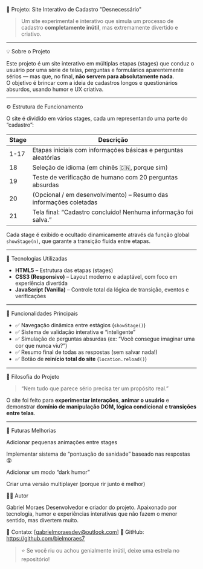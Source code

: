 🧠 Projeto: Site Interativo de Cadastro "Desnecessário"

> Um site experimental e interativo que simula um processo de cadastro **completamente inútil**, mas extremamente divertido e criativo.

---

 💡 Sobre o Projeto

Este projeto é um site interativo em múltiplas etapas (stages) que conduz o usuário por uma série de telas, perguntas e formulários aparentemente sérios — mas que, no final, **não servem para absolutamente nada**.  
O objetivo é brincar com a ideia de cadastros longos e questionários absurdos, usando humor e UX criativa.

---

⚙️ Estrutura de Funcionamento

O site é dividido em vários stages, cada um representando uma parte do “cadastro”:

| Stage | Descrição |
|--------|------------|
| 1-17 | Etapas iniciais com informações básicas e perguntas aleatórias |
| 18 | Seleção de idioma (em chinês 🇨🇳, porque sim) |
| 19 | Teste de verificação de humano com 20 perguntas absurdas |
| 20 | (Opcional / em desenvolvimento) – Resumo das informações coletadas |
| 21 | Tela final: “Cadastro concluído! Nenhuma informação foi salva.” |

Cada stage é exibido e ocultado dinamicamente através da função global `showStage(n)`, que garante a transição fluida entre etapas.

---

🔩 Tecnologias Utilizadas

- **HTML5** – Estrutura das etapas (stages)
- **CSS3 (Responsivo)** – Layout moderno e adaptável, com foco em experiência divertida
- **JavaScript (Vanilla)** – Controle total da lógica de transição, eventos e verificações

---

 🧩 Funcionalidades Principais

- ✅ Navegação dinâmica entre estágios (`showStage()`)
- ✅ Sistema de validação interativa e “inteligente”
- ✅ Simulação de perguntas absurdas (ex: “Você consegue imaginar uma cor que nunca viu?”)
- ✅ Resumo final de todas as respostas (sem salvar nada!)
- ✅ Botão de **reinício total do site** (`location.reload()`)

---

 🧠 Filosofia do Projeto

> “Nem tudo que parece sério precisa ter um propósito real.”

O site foi feito para **experimentar interações**, **animar o usuário** e demonstrar **domínio de manipulação DOM, lógica condicional e transições entre telas**.

---

🚀 Futuras Melhorias

 Adicionar pequenas animações entre stages

 Implementar sistema de “pontuação de sanidade” baseado nas respostas 😵

 Adicionar um modo “dark humor”

 Criar uma versão multiplayer (porque rir junto é melhor)

🧑‍💻 Autor

Gabriel Moraes
Desenvolvedor e criador do projeto.
Apaixonado por tecnologia, humor e experiências interativas que não fazem o menor sentido, mas divertem muito.

📧 Contato: [gabrielmoraesdev@outlook.com]
🐙 GitHub: https://github.com/bielmoraes7

>⭐ Se você riu ou achou genialmente inútil, deixe uma estrela no repositório!
